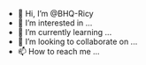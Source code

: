 - 👋 Hi, I’m @BHQ-Ricy
- 👀 I’m interested in ...
- 🌱 I’m currently learning ...
- 💞️ I’m looking to collaborate on ...
- 📫 How to reach me ...

<!---
BHQ-Ricy/BHQ-Ricy is a ✨ special ✨ repository because its `README.md` (this file) appears on your GitHub profile.
You can click the Preview link to take a look at your changes.
--->
